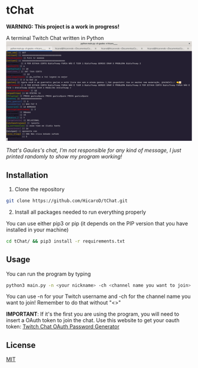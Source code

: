 # tChat
**WARNING: This project is a work in progress!**

A terminal Twitch Chat written in Python
<img src="./img/new_version.png">

*That's Gaules's chat, I'm not responsible for any kind of message, I just printed randomly to show my program working!*

## Installation

1. Clone the repository
```bash
git clone https://github.com/HicaroD/tChat.git
```

2. Install all packages needed to run everything properly

You can use either pip3 or pip (it depends on the PIP version that you have installed in your machine)
```bash
cd tChat/ && pip3 install -r requirements.txt
```

## Usage
You can run the program by typing
```bash
python3 main.py -n <your nickname> -ch <channel name you want to join>
```
You can use -n for your Twitch username and -ch for the channel name you want to join! Remember to do that without "<>"

**IMPORTANT**: If it's the first you are using the program, you will need to insert a OAuth token to join the chat. Use this website to get your oauth token: [Twitch Chat OAuth Password Generator](https://twitchapps.com/tmi/)

## License
[MIT](./LICENSE)
